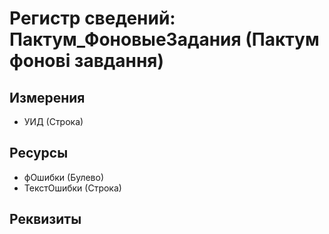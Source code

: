 ﻿# Регистр сведений: Пактум_ФоновыеЗадания (Пактум фонові завдання)

## Измерения

- УИД (Строка)

## Ресурсы

- фОшибки (Булево)
- ТекстОшибки (Строка)

## Реквизиты


